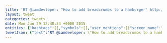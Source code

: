 ```yaml
---
title: 'RT @iamdevloper: "How to add breadcrumbs to a hamburger" http://t.co/uKL4zdoWqv'
layout: tweet
categories: tweets
date: Mon Jun 29 12:40:54 +0000 2015
entities: {"hashtags":[],"symbols":[],"user_mentions":[{"screen_name":"iamdevloper","name":"I Am Devloper","id":564919357,"id_str":"564919357","indices":[3,15]}],"urls":[],"media":[{"id":615432682596491300,"id_str":"615432682596491264","indices":[57,79],"media_url":"http://pbs.twimg.com/media/CIp0w51UYAAmvuA.jpg","media_url_https":"https://pbs.twimg.com/media/CIp0w51UYAAmvuA.jpg","url":"http://t.co/uKL4zdoWqv","display_url":"pic.twitter.com/uKL4zdoWqv","expanded_url":"https://twitter.com/iamdevloper/status/615432682713944065/photo/1","type":"photo","sizes":{"thumb":{"w":150,"h":150,"resize":"crop"},"small":{"w":600,"h":450,"resize":"fit"},"medium":{"w":600,"h":450,"resize":"fit"},"large":{"w":600,"h":450,"resize":"fit"}},"source_status_id":615432682713944000,"source_status_id_str":"615432682713944065","source_user_id":564919357,"source_user_id_str":"564919357"}]}
tweetJson: {"text":"RT @iamdevloper: \"How to add breadcrumbs to a hamburger\" http://t.co/uKL4zdoWqv"}
---
```

